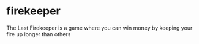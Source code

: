 # firekeeper
The Last Firekeeper is a game where you can win money by keeping your fire up longer than others
